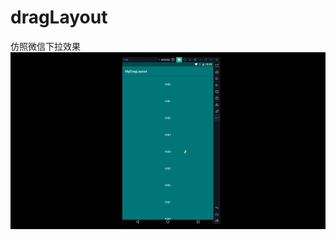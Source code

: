 # dragLayout
仿照微信下拉效果
![image](https://github.com/codejoyfun/dragLayout/blob/master/draglayout.gif )   
